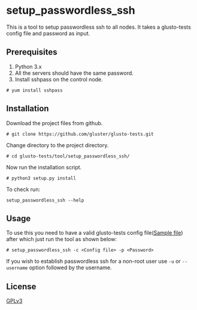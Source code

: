 # setup_passwordless_ssh
This is a tool to setup passwordless ssh to all nodes. It takes a glusto-tests
config file and password as input.

## Prerequisites
1. Python 3.x
2. All the servers should have the same password.
3. Install sshpass on the control node.

```
# yum install sshpass
```

## Installation
Download the project files from github.

```
# git clone https://github.com/gluster/glusto-tests.git
```
Change directory to the project directory.

```
# cd glusto-tests/tool/setup_passwordless_ssh/
```
Now run the installation script.

```
# python3 setup.py install
```
To check run:

```
setup_passwordless_ssh --help
```

## Usage
To use this you need to have a valid glusto-tests config file([Sample file](https://github.com/gluster/glusto-tests/tree/master/tests/))
after which just run the tool as shown below:

```
# setup_passwordless_ssh -c <Config file> -p <Password>
```
If you wish to establish passwordless ssh for a non-root user use `-u` or
`--username` option followed by the username.

## License
[GPLv3](https://github.com/gluster/glusto-tests/blob/master/LICENSE)